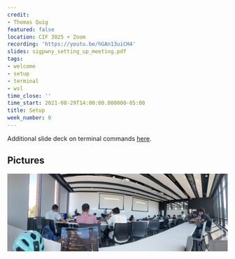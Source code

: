 ```yaml
---
credit:
- Thomas Quig
featured: false
location: CIF 3025 + Zoom
recording: 'https://youtu.be/hGAn13uiCH4'
slides: sigpwny_setting_up_meeting.pdf
tags:
- welcome
- setup
- terminal
- wsl
time_close: ''
time_start: 2021-08-29T14:00:00.000000-05:00
title: Setup
week_number: 0
---
```


Additional slide deck on terminal commands [here](./important_terminal_commands.pdf).

## Pictures
![Panoramic shot of students setting up their environments](./setup.jpg)